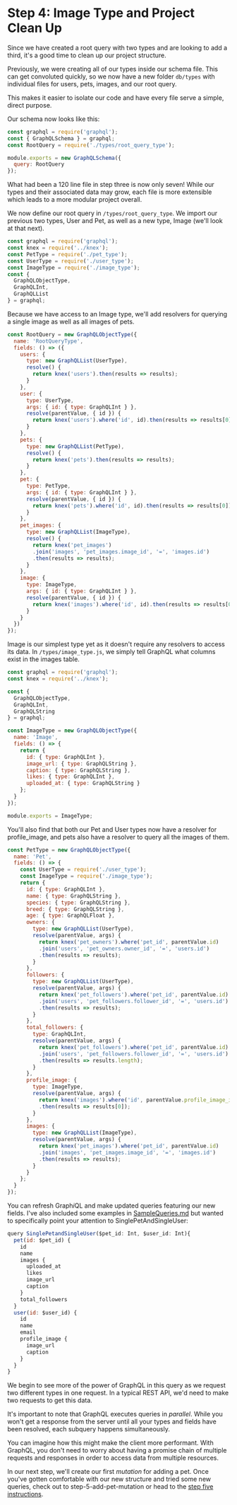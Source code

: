 # Step 4: Image Type and Project Clean Up

Since we have created a root query with two types and are looking to add a third, it's a good time to clean up our project structure.

Previously, we were creating all of our types inside our schema file. This can get convoluted quickly, so we now have a new folder `db/types` with individual files for users, pets, images, and our root query.

This makes it easier to isolate our code and have every file serve a simple, direct purpose.

Our schema now looks like this:

```js
const graphql = require('graphql');
const { GraphQLSchema } = graphql;
const RootQuery = require('./types/root_query_type');

module.exports = new GraphQLSchema({
  query: RootQuery
});
```

What had been a 120 line file in step three is now only seven! While our types and their associated data may grow, each file is more extensible which leads to a more modular project overall.

We now define our root query in `/types/root_query_type`. We import our previous two types, User and Pet, as well as a new type, Image (we'll look at that next).

```js
const graphql = require('graphql');
const knex = require('../knex');
const PetType = require('./pet_type');
const UserType = require('./user_type');
const ImageType = require('./image_type');
const {
  GraphQLObjectType,
  GraphQLInt,
  GraphQLList
} = graphql;
```

Because we have access to an Image type, we'll add resolvers for querying a single image as well as all images of pets.

```js
const RootQuery = new GraphQLObjectType({
  name: 'RootQueryType',
  fields: () => ({
    users: {
      type: new GraphQLList(UserType),
      resolve() {
        return knex('users').then(results => results);
      }
    },
    user: {
      type: UserType,
      args: { id: { type: GraphQLInt } },
      resolve(parentValue, { id }) {
        return knex('users').where('id', id).then(results => results[0]);
      }
    },
    pets: {
      type: new GraphQLList(PetType),
      resolve() {
        return knex('pets').then(results => results);
      }
    },
    pet: {
      type: PetType,
      args: { id: { type: GraphQLInt } },
      resolve(parentValue, { id }) {
        return knex('pets').where('id', id).then(results => results[0]);
      }
    },
    pet_images: {
      type: new GraphQLList(ImageType),
      resolve() {
        return knex('pet_images')
        .join('images', 'pet_images.image_id', '=', 'images.id')
        .then(results => results);
      }
    },
    image: {
      type: ImageType,
      args: { id: { type: GraphQLInt } },
      resolve(parentValue, { id }) {
        return knex('images').where('id', id).then(results => results[0]);
      }
    }
  })
});
```

Image is our simplest type yet as it doesn't require any resolvers to access its data. In `/types/image_type.js`, we simply tell GraphQL what columns exist in the images table.

```js
const graphql = require('graphql');
const knex = require('../knex');

const {
  GraphQLObjectType,
  GraphQLInt,
  GraphQLString
} = graphql;

const ImageType = new GraphQLObjectType({
  name: 'Image',
  fields: () => {
    return {
      id: { type: GraphQLInt },
      image_url: { type: GraphQLString },
      caption: { type: GraphQLString },
      likes: { type: GraphQLInt },
      uploaded_at: { type: GraphQLString }
    };
  }
});

module.exports = ImageType;
```

You'll also find that both our Pet and User types now have a resolver for profile_image, and pets also have a resolver to query all the images of them.

```js
const PetType = new GraphQLObjectType({
  name: 'Pet',
  fields: () => {
    const UserType = require('./user_type');
    const ImageType = require('./image_type');
    return {
      id: { type: GraphQLInt },
      name: { type: GraphQLString },
      species: { type: GraphQLString },
      breed: { type: GraphQLString },
      age: { type: GraphQLFloat },
      owners: {
        type: new GraphQLList(UserType),
        resolve(parentValue, args) {
          return knex('pet_owners').where('pet_id', parentValue.id)
          .join('users', 'pet_owners.owner_id', '=', 'users.id')
          .then(results => results);
        }
      },
      followers: {
        type: new GraphQLList(UserType),
        resolve(parentValue, args) {
          return knex('pet_followers').where('pet_id', parentValue.id)
          .join('users', 'pet_followers.follower_id', '=', 'users.id')
          .then(results => results);
        }
      },
      total_followers: {
        type: GraphQLInt,
        resolve(parentValue, args) {
          return knex('pet_followers').where('pet_id', parentValue.id)
          .join('users', 'pet_followers.follower_id', '=', 'users.id')
          .then(results => results.length);
        }
      },
      profile_image: {
        type: ImageType,
        resolve(parentValue, args) {
          return knex('images').where('id', parentValue.profile_image_id)
          .then(results => results[0]);
        }
      },
      images: {
        type: new GraphQLList(ImageType),
        resolve(parentValue, args) {
          return knex('pet_images').where('pet_id', parentValue.id)
          .join('images', 'pet_images.image_id', '=', 'images.id')
          .then(results => results);
        }
      }
    };
  }
});
```

You can refresh Graph*i*QL and make updated queries featuring our new fields. I've also included some examples in [SampleQueries.md](https://github.com/isaacmillercodes/petstagram-graphql-backend/blob/step-4-images-and-refactor/SampleQueries.md) but wanted to specifically point your attention to SinglePetAndSingleUser:

```js
query SinglePetandSingleUser($pet_id: Int, $user_id: Int){
  pet(id: $pet_id) {
    id
    name
    images {
      uploaded_at
      likes
      image_url
      caption
    }
    total_followers
  }
  user(id: $user_id) {
    id
    name
    email
    profile_image {
      image_url
      caption
    }
  }
}
```

We begin to see more of the power of GraphQL in this query as we request two different types in one request. In a typical REST API, we'd need to make two requests to get this data.

It's important to note that GraphQL executes queries in *parallel*. While you won't get a response from the server until all your types and fields have been resolved, each subquery happens simultaneously.

You can imagine how this might make the client more performant. With GraphQL, you don't need to worry about having a promise chain of multiple requests and responses in order to access data from multiple resources.

In our next step, we'll create our first *mutation* for adding a pet. Once you've gotten comfortable with our new structure and tried some new queries, check out to step-5-add-pet-mutation or head to the [step five instructions](https://github.com/isaacmillercodes/petstagram-graphql-backend/tree/step-5-add-pet-mutation).
